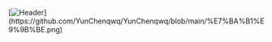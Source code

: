 [![Header](https://github.com/YunChenqwq/YunChenqwq/blob/main/%E7%BA%B1%E9%9B%BE.png"Header")](https://github.com/YunChenqwq/YunChenqwq/blob/main/%E7%BA%B1%E9%9B%BE.png)
<!--
**YunChenqwq/YunChenqwq** is a ✨ _special_ ✨ repository because its `README.md` (this file) appears on your GitHub profile.

Here are some ideas to get you started:

- 🔭 I’m currently working on ...
- 🌱 I’m currently learning ...
- 👯 I’m looking to collaborate on ...
- 🤔 I’m looking for help with ...
- 💬 Ask me about ...
- 📫 How to reach me: ...
- 😄 Pronouns: ...
- ⚡ Fun fact: ...
-->
